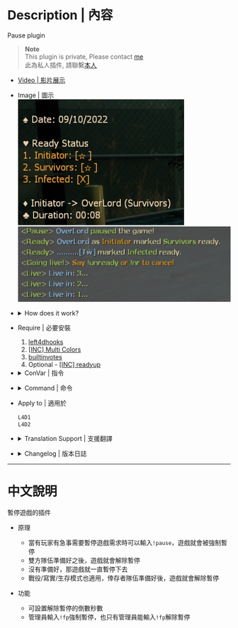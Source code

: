 # Description | 內容
Pause plugin

> __Note__ <br/>
This plugin is private, Please contact [me](https://github.com/fbef0102/Game-Private_Plugin#私人插件列表-private-plugins-list)<br/>
此為私人插件, 請聯繫[本人](https://github.com/fbef0102/Game-Private_Plugin#私人插件列表-private-plugins-list)

* [Video | 影片展示](https://youtu.be/ljO6RGqQguk)

* Image | 圖示
	<br/>![pause_1](image/pause_1.jpg)
	<br/>![pause_2](image/pause_2.jpg)

* <details><summary>How does it work?</summary>

	* Type !puase -> Pause the game
	* Type !ready to mark your team ready
</details>

* Require | 必要安裝
	1. [left4dhooks](https://forums.alliedmods.net/showthread.php?t=321696)
	2. [[INC] Multi Colors](https://github.com/fbef0102/L4D1_2-Plugins/releases/tag/Multi-Colors)
	3. [builtinvotes](https://github.com/L4D-Community/builtinvotes/actions)
	4. Optional - [[INC] readyup](/Plugin_插件/Server_伺服器/readyup/scripting/include/readyup.inc)

* <details><summary>ConVar | 指令</summary>

	* cfg/sourcemod/pause.cfg
		```php
		// Enable beep on unpause
		l4d_pause_blips "1"

		// Number of seconds to count down before the round goes live.
		l4d_pause_countdown "3"

		// Delay to apply before a pause happens.  Could be used to prevent Tactical Pauses
		l4d_pause_delay "0"

		// Require or not the pause initiator should ready before unpausing the game
		l4d_pause_initiator_ready "1"
		```
</details>

* <details><summary>Command | 命令</summary>

	* **Pauses the game**
		```php
		sm_pause
		sm_p
		```

	* **Marks your team as ready for an unpause**
		```php
		sm_unpause
		sm_up
		sm_ready
		sm_r
		```
		or
		```php
		Press F1
		```

	* **Mark yourself as not ready if you have set yourself as ready**
		```php
		sm_unready
		sm_nr
		```
		or
		```php
		Press F2
		```

	* **Toggles your team's ready status**
		```php
		sm_toggleready
		```

	* **Hides the pause panel so other menus can be seen**
		```php
		sm_show
		```

	* **Shows a hidden pause panel**
		```php
		sm_hide
		```

	* **Pauses the game and only allows admins to unpause (Adm required: ADMFLAG_BAN)**
		```php
		sm_fp
		```

	* **Unpauses the game regardless of team ready status. Must be used to unpause admin pauses (Adm required: ADMFLAG_BAN)**
		```php
		sm_fs
		```
</details>

* Apply to | 適用於
	```
	L4D1
	L4D2
	```
	
* <details><summary>Translation Support | 支援翻譯</summary>

	```
	English
	繁體中文
	简体中文
	```
</details>

* <details><summary>Changelog | 版本日誌</summary>

	* v1.1h (2023-3-15)
		* Translation Support
		* F1 to ready / F2 to unready

	* v1.0h
		* Individual plugin

	* 6.7
	    * [Original Work by CanadaRox, Sir, Forgetest](https://github.com/SirPlease/L4D2-Competitive-Rework/blob/master/addons/sourcemod/scripting/pause.sp)
</details>

- - - -
# 中文說明
暫停遊戲的插件

* 原理
	* 當有玩家有急事需要暫停遊戲需求時可以輸入```!pause```，遊戲就會被強制暫停
	* 雙方隊伍準備好之後，遊戲就會解除暫停
	* 沒有準備好，那遊戲就一直暫停下去
	* 戰役/寫實/生存模式也適用，倖存者隊伍準備好後，遊戲就會解除暫停

* 功能
	* 可設置解除暫停的倒數秒數
	* 管理員輸入```!fp```強制暫停，也只有管理員能輸入```!fp```解除暫停
